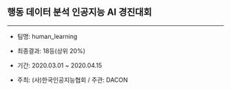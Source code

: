 ## 행동 데이터 분석 인공지능 AI 경진대회

----

* 팀명: human_learning
* 최종결과: 18등(상위 20%)
* 기간: 2020.03.01 ~ 2020.04.15

* 주최: (사)한국인공지능협회 / 주관: DACON
